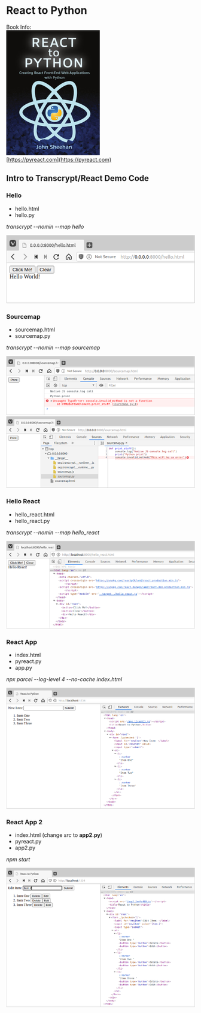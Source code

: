 # React to Python
Book Info:  
![React to Python book](https://github.com/JennaSys/rtp_demo/raw/main/images/rtp_cover.jpg)  
[https://pyreact.com](https://pyreact.com)

## Intro to Transcrypt/React Demo Code


### Hello
- hello.html
- hello.py

*transcrypt --nomin --map hello*

![Hello World Screenshot](https://github.com/JennaSys/rtp_demo/raw/main/images/hello_screenshot.png)


### Sourcemap
- sourcemap.html  
- sourcemap.py

*transcrypt --nomin --map sourcemap*

![Sourcemap Error Screenshot](https://github.com/JennaSys/rtp_demo/raw/main/images/sourcemap_screenshot.png)
![Sourcemap Python Screenshot](https://github.com/JennaSys/rtp_demo/raw/main/images/sourcemap2_screenshot.png)


### Hello React
- hello_react.html  
- hello_react.py

*transcrypt --nomin --map hello_react*

![Hello React Screenshot](https://github.com/JennaSys/rtp_demo/raw/main/images/helloreact_screenshot.png)


### React App
- index.html  
- pyreact.py  
- app.py

*npx parcel --log-level 4 --no-cache index.html*

![React App Screenshot](https://github.com/JennaSys/rtp_demo/raw/main/images/app_screenshot.png)



### React App 2
- index.html  (change *src* to **app2.py**)
- pyreact.py  
- app2.py

*npm start*

![React App Screenshot](https://github.com/JennaSys/rtp_demo/raw/main/images/app2_screenshot.png)
